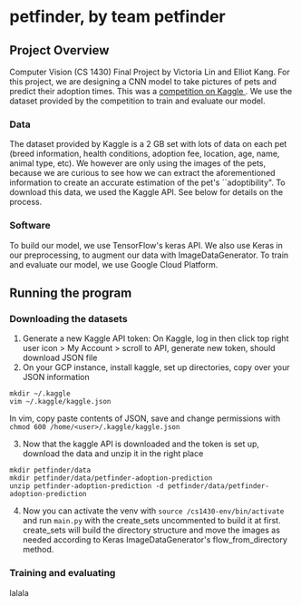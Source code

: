 # petfinder, by team petfinder
## Project Overview

Computer Vision (CS 1430) Final Project by Victoria Lin and Elliot Kang. For this project, we are designing a CNN model to take pictures of pets and predict their adoption times. This was a [competition on Kaggle ](https://www.kaggle.com/c/petfinder-adoption-prediction/overview "Kaggle Competition Page"). We use the dataset provided by the competition to train and evaluate our model.

  ### Data
The dataset provided by Kaggle is a 2 GB set with lots of data on each pet (breed information, health conditions, adoption fee, location, age, name, animal type, etc). We however are only using the images of the pets, because we are curious to see how we can extract the aforementioned information to create an accurate estimation of the pet's ``adoptibility". To download this data, we used the Kaggle API. See below for details on the process.

  ### Software
To build our model, we use TensorFlow's keras API. We also use Keras in our preprocessing, to augment our data with ImageDataGenerator. To train and evaluate our model, we use Google Cloud Platform.



## Running the program

### Downloading the datasets
1. Generate a new Kaggle API token: On Kaggle, log in then click top right user icon > My Account > scroll to API, generate new token, should download JSON file
2. On your GCP instance, install kaggle, set up directories, copy over your JSON information

```pip install --user kaggle
mkdir ~/.kaggle
vim ~/.kaggle/kaggle.json 
```
In vim, copy paste contents of JSON, save and change permissions with `chmod 600 /home/<user>/.kaggle/kaggle.json`

3. Now that the kaggle API is downloaded and the token is set up, download the data and unzip it in the right place

```.local/bin/kaggle competitions download -c petfinder-adoption-prediction
mkdir petfinder/data
mkdir petfinder/data/petfinder-adoption-prediction
unzip petfinder-adoption-prediction -d petfinder/data/petfinder-adoption-prediction
```

4. Now you can activate the venv with `source /cs1430-env/bin/activate` and run `main.py` with the create_sets uncommented to build it at first. create_sets will build the directory structure and move the images as needed according to Keras ImageDataGenerator's flow_from_directory method.

### Training and evaluating

lalala